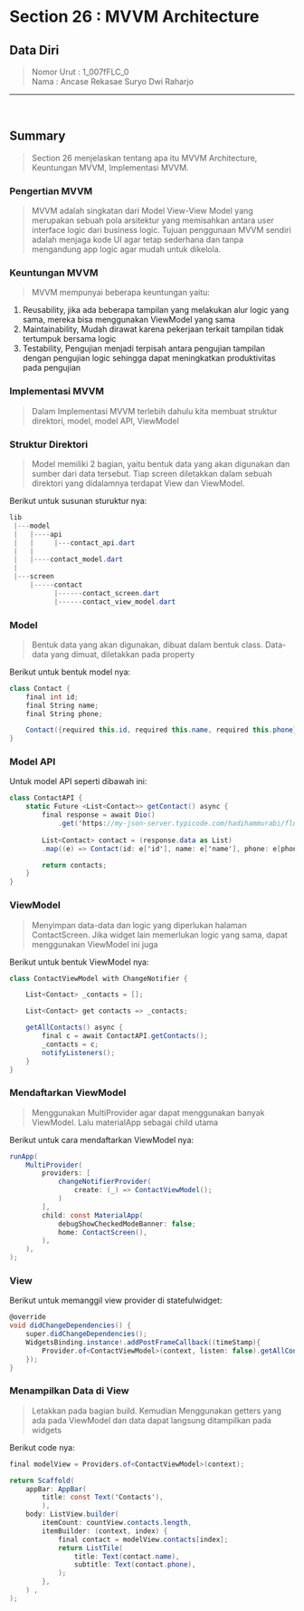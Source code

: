 # Section 26 : MVVM Architecture

## Data Diri

> Nomor Urut  : 1_007fFLC_0 <br>
Nama        : Ancase Rekasae Suryo Dwi Raharjo

--- 

<br>

## **Summary**

>Section 26 menjelaskan tentang apa itu MVVM Architecture, Keuntungan MVVM, Implementasi MVVM.

### **Pengertian MVVM**

>MVVM adalah singkatan dari Model View-View Model yang merupakan sebuah pola arsitektur yang memisahkan antara user interface logic dari business logic. Tujuan penggunaan MVVM sendiri adalah menjaga kode UI agar tetap sederhana dan tanpa mengandung app logic agar mudah untuk dikelola.

### **Keuntungan MVVM**

>MVVM mempunyai beberapa keuntungan yaitu:
1. Reusability, jika ada beberapa tampilan yang melakukan alur logic yang sama, mereka bisa menggunakan ViewModel yang sama
2. Maintainability, Mudah dirawat karena pekerjaan terkait tampilan tidak tertumpuk bersama logic
3. Testability, Pengujian menjadi terpisah antara pengujian tampilan dengan pengujian logic sehingga dapat meningkatkan produktivitas pada pengujian

### **Implementasi MVVM**

>Dalam Implementasi MVVM terlebih dahulu kita membuat struktur direktori, model, model API, ViewModel

### Struktur Direktori 

>Model memiliki 2 bagian, yaitu bentuk data yang akan digunakan dan sumber dari data tersebut. Tiap screen diletakkan dalam sebuah direktori yang didalamnya terdapat View dan ViewModel.

Berikut untuk susunan sturuktur nya:
```cs
lib
 |---model
 |   |----api
 |   |     |---contact_api.dart
 |   |
 |   |----contact_model.dart
 |
 |---screen
     |-----contact
           |------contact_screen.dart
           |------contact_view_model.dart   
```

### Model

>Bentuk data yang akan digunakan, dibuat dalam bentuk class. Data-data yang dimuat, diletakkan pada property

Berikut untuk bentuk model nya:
```cs
class Contact {
    final int id;
    final String name;
    final String phone;

    Contact({required this.id, required this.name, required this.phone});
}
```

### Model API

Untuk model API seperti dibawah ini:
```cs
class ContactAPI {
    static Future <List<Contact>> getContact() async {
        final response = await Dio()
            .get('https://my-json-server.typicode.com/hadihammurabi/flutter-webservice/contacts');
        
        List<Contact> contact = (response.data as List)
        .map((e) => Contact(id: e['id'], name: e['name'], phone: e[phone])).toList();

        return contacts;
    }
}
```

### ViewModel

>Menyimpan data-data dan logic yang diperlukan halaman ContactScreen. Jika widget lain memerlukan logic yang sama, dapat menggunakan ViewModel ini juga


Berikut untuk bentuk ViewModel nya:
```cs
class ContactViewModel with ChangeNotifier {

    List<Contact> _contacts = [];

    List<Contact> get contacts => _contacts;

    getAllContacts() async {
        final c = await ContactAPI.getContacts();
        _contacts = c;
        notifyListeners();
    }
}
```

### Mendaftarkan ViewModel

>Menggunakan MultiProvider agar dapat menggunakan banyak ViewModel. Lalu materialApp sebagai child utama

Berikut untuk cara mendaftarkan ViewModel nya:
```cs
runApp(
    MultiProvider(
        providers: [
            changeNotifierProvider(
                create: (_) => ContactViewModel();
            )
        ],
        child: const MaterialApp(
            debugShowCheckedModeBanner: false;
            home: ContactScreen(),
        ),
    ),
);
```

### View

Berikut untuk memanggil view provider di statefulwidget:
```cs
@override
void didChangeDependencies() {
    super.didChangeDependencies();
    WidgetsBinding.instance!.addPostFrameCallback((timeStamp){
        Provider.of<ContactViewModel>(context, listen: false).getAllContacts();
    });
}
```

### Menampilkan Data di View

>Letakkan pada bagian build. Kemudian Menggunakan getters yang ada pada ViewModel dan data dapat langsung ditampilkan pada widgets

Berikut code nya:
```cs
final modelView = Providers.of<ContactViewModel>(context);

return Scaffold(
    appBar: AppBar(
        title: const Text('Contacts'), 
        ),
    body: ListView.builder(
        itemCount: countView.contacts.length,
        itemBuilder: (context, index) {
            final contact = modelView.contacts[index];
            return ListTile(
                title: Text(contact.name),
                subtitle: Text(contact.phone),
            );
        },
    ) ,
);
```